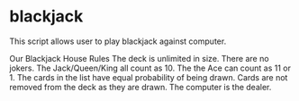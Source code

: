# blackjack

This script allows user to play blackjack against computer.

   Our Blackjack House Rules 
   The deck is unlimited in size.
   There are no jokers.
   The Jack/Queen/King all count as 10.
   The the Ace can count as 11 or 1.
   The cards in the list have equal probability of being drawn.
   Cards are not removed from the deck as they are drawn.
   The computer is the dealer.
